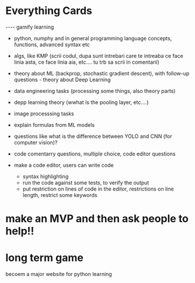 # Everything Cards
---- gamify learning
  - python, numphy and in general programming language concepts, functions, advanced syntax etc
  - algs, like KMP (scrii codul, dupa sunt intrebari care te intreaba ce face linia asta, ce face linia aia, etc.... tu trb sa scrii in comentarii)
  - theory about ML (backprop, stochastic gradient descent), with follow-up questions  - theory about Deep Learning 
  - data engineering tasks (processing some things, also theory parts)
  - depp learning theory (wwhat is the pooling layer, etc....)
  - image processsing tasks
  - explain formulas from ML models
  - questions like what is the difference between YOLO and CNN (for computer vision)?

- code comentarry questions, multiple choice, code editor questions
- make a code editor, users can write code
  - syntax highlighting
  - run the code against some tests, to verify the output
  - put restriction on lines of code in the editor, restrictions on line length, restrict some keywords
 
# make an MVP and then ask people to help!!
# long term game 
becoem a major website for python learning 
